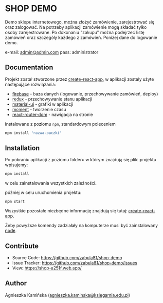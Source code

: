 # SHOP DEMO

Demo sklepu internetowego, można złożyć zamówienie, zarejestrować się oraz zalogować. Na potrzeby aplikacji zamówienie mogą składać tylko osoby zarejestrowane. Po dokonaniu "zakupu" można podejrzeć listę zamówień oraz szczegóły każdego z zamówień. Poniżej dane do logowanie demo.

e-mail: admin@admin.com
pass: administrator

## Documentation
Projekt został stworzone przez [create-react-app](https://github.com/facebook/create-react-app), w aplikacji zostały użyte następujące rozwiązania:

* [firebase](https://www.npmjs.com/package/firebase) - baza danych (logowanie, przechowywanie zamówień, deploy)
* [redux](https://react-redux.js.org/) - przechowywanie stanu aplikacji
* [material-ui](https://material-ui.com/) - grafiki w aplikacji
* [moment](https://momentjs.com/) - tworzenie czasu
* [react-router-dom](https://reactrouter.com/web/guides/quick-start) - nawigacja na stronie

instalowane z poziomu `npm`, standardowym poleceniem
```javascript
npm install 'nazwa-paczki'
```
## Installation

Po pobraniu aplikacji z poziomu folderu w którym znajdują się pliki projektu wpisujemy:

```javascript
npm install
```

w celu zainstalowania wszystkich zależności.

później w celu uruchomienia projektu:

```javascript
npm start
```

Wszystkie pozostałe niezbędne informację znajdują się tutaj: [create-react-app](https://github.com/facebook/create-react-app).

Żeby powyższe komendy zadziałały na komputerze musi być zainstalowany [node](https://nodejs.org/en/).


## Contribute
* Source Code: https://github.com/zabula81/shop-demo
* Issue Tracker: https://github.com/zabula81/shop-demo/issues
* View: https://shop-a251f.web.app/

## Author
Agnieszka Kamińska (agnieszka.kaminska@ksiegarnia.edu.pl)



